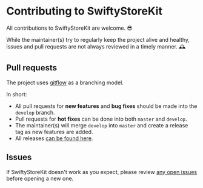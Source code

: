 # Contributing to SwiftyStoreKit

All contributions to SwiftyStoreKit are welcome. 😎

While the maintainer(s) try to regularly keep the project alive and healthy, issues and pull requests are not always reviewed in a timely manner. 🕰

## Pull requests

The project uses [gitflow](http://nvie.com/posts/a-successful-git-branching-model/) as a branching model.

In short:

* All pull requests for **new features** and **bug fixes** should be made into the `develop` branch.
* Pull requests for **hot fixes** can be done into both `master` and `develop`.
* The maintainer(s) will merge `develop` into `master` and create a release tag as new features are added.
* All releases [can be found here](https://github.com/bizz84/SwiftyStoreKit/releases).


## Issues

If SwiftyStoreKit doesn't work as you expect, please review [any open issues](https://github.com/bizz84/SwiftyStoreKit/issues) before opening a new one.

